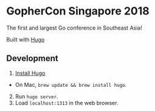 GopherCon Singapore 2018
===

The first and largest Go conference in Southeast Asia!

Built with [Hugo](https://gohugo.io/)

Development
---

1. [Install Hugo](https://gohugo.io/overview/installing/)
  - On Mac, `brew update && brew install hugo`.
2. Run `hugo server`.
3. Load `localhost:1313` in the web browser.